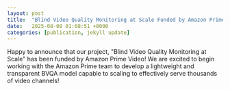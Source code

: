 ```yaml
---
layout: post
title:  "Blind Video Quality Monitoring at Scale Funded by Amazon Prime"
date:   2025-08-08 01:08:51 +0000
categories: [publication, jekyll update]
---
```


Happy to announce that our project, "Blind Video Quality Monitoring at Scale" has been funded by Amazon Prime Video! We are excited to begin working with the Amazon Prime team to develop a lightweight and transparent BVQA model capable to scaling to effectively serve thousands of video channels!